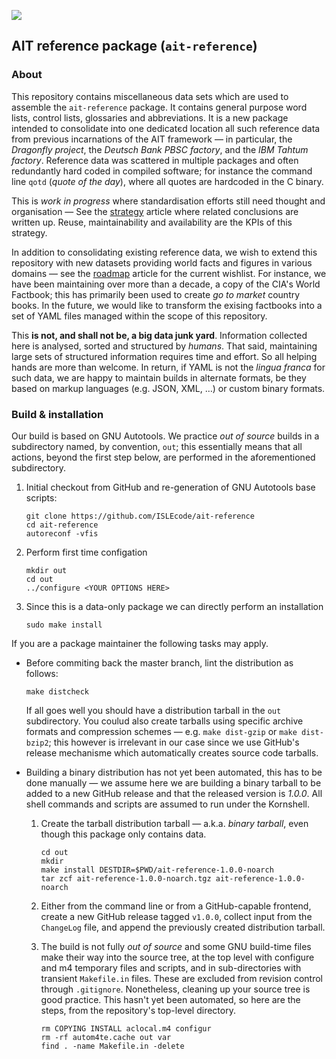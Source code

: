 ![](https://avatars0.githubusercontent.com/u/20255067?s=400&u=67ee0ca71c13b0c52d93c1d5f4b08b47ffd9a5c7&v=4)

## AIT reference package (`ait-reference`)

### About

This repository contains miscellaneous data sets which are used to assemble the `ait-reference` package. It contains general
purpose word lists, control lists, glossaries and abbreviations. It is a new package intended to consolidate into one dedicatєd
location all such reference data from previous incarnations of the AIT framework — in particular, the _Dragonfly project_,
the _Deutsch Bank PBSC factory_, and the _IBM Tahtum factory_. Reference data was scattered in multiple packages and often
redundantly hard coded in compiled software; for instance the command line `qotd` (_quote of the day_), where all quotes are
hardcoded in the C binary.

This is _work in progress_ where standardisation efforts still need thought and organisation — See the [strategy](Strategy.md)
article where related conclusions are written up. Reuse, maintainability and availability are the KPIs of this strategy.

In addition to consolidating existing reference data, we wish to extend this repository with new datasets providing world facts
and figures in various domains — see the [roadmap](Roadmap.md) article for the current wishlist. For instance, we have been
maintaining over more than a decade, a copy of the CIA's World Factbook; this has primarily been used to create _go to market_
country books. In the future, we would like to transform the exising factbooks into a set of YAML files managed within the
scope of this repository.

This **is not, and shall not be, a big data junk yard**. Information collected here is analysed, sorted and structured by
_humans_. That said, maintaining large sets of structured information requires time and effort. So all helping hands are more than
welcome. In return, if YAML is not the _lingua franca_ for such data, we are happy to maintain builds in alternate formats, be
they based on markup languages (e.g. JSON, XML, …) or custom binary formats.

### Build & installation

Our build is based on GNU Autotools. We practice _out of source_ builds in a subdirectory named, by convention, `out`; this
essentially means that all actions, beyond the first step below, are performed in the aforementioned subdirectory.

1.  Initial checkout from GitHub and re-generation of GNU Autotools base scripts:

    ``` {.sh}
    git clone https://github.com/ISLEcode/ait-reference
    cd ait-reference
    autoreconf -vfis
    ```

1.  Perform first time configation

    ``` {.sh}
    mkdir out
    cd out
    ../configure <YOUR OPTIONS HERE>
    ```

1.  Since this is a data-only package we can directly perform an installation

    ``` {.sh}
    sudo make install
    ```

If you are a package maintainer the following tasks may apply.

-   Before commiting back the master branch, lint the distribution as follows:

    ``` {.sh}
    make distcheck
    ```

    If all goes well you should have a distribution tarball in the `out` subdirectory. You coulud also create tarballs using
    specific archive formats and compression schemes — e.g. `make dist-gzip` or `make dist-bzip2`; this however is irrelevant in
    our case since we use GitHub's release mechanisme which automatically creates source code tarballs.

-   Building a binary distribution has not yet been automated, this has to be done manually — we assume here we are building
    a binary tarball to be added to a new GitHub release and that the released version is _1.0.0_. All shell commands and scripts
    are assumed to run under the Kornshell.

    1.  Create the tarball distribution tarball — a.k.a. _binary tarball_, even though this package only contains data.

        ``` {.sh}
        cd out
        mkdir
        make install DESTDIR=$PWD/ait-reference-1.0.0-noarch
        tar zcf ait-reference-1.0.0-noarch.tgz ait-reference-1.0.0-noarch
        ```

    1.  Either from the command line or from a GitHub-capable frontend, create a new GitHub release tagged `v1.0.0`, collect
        input from the `ChangeLog` file, and append the previously created distribution tarball.

    1.  The build is not fully _out of source_ and some GNU build-time files make their way into the source tree, at the top
        level with configure and m4 temporary files and scripts, and in sub-directories with transient `Makefile.in` files.
        These are excluded from revision control through `.gitignore`. Nonetheless, cleaning up your source tree is good practice.
        This hasn't yet been automated, so here are the steps, from the repository's top-level directory.

        ``` {.sh}
        rm COPYING INSTALL aclocal.m4 configur
        rm -rf autom4te.cache out var
        find . -name Makefile.in -delete
        ```

<!-- vim: set digraph et nospell syn=md :-->

